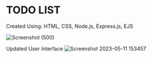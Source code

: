 # TODO LIST

Created Using:
HTML, 
CSS, 
Node.js, 
Express.js, 
EJS

![Screenshot (500)](https://github.com/anurag-singh123/ToDo-List/assets/89740673/209f5a39-ce90-4735-9e32-93d92369b261)

Updated User Interface
![Screenshot 2023-05-11 153457](https://github.com/anurag-singh123/ToDo-List/assets/89740673/10772084-338c-4be9-acb1-2b6af2260d87)

